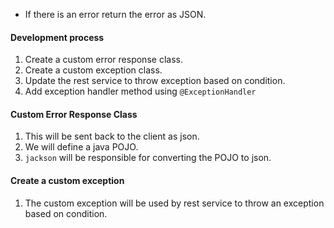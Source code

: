 - If there is an error return the error as JSON.
#### Development process
1.  Create a custom error response class.
2. Create a custom exception class.
3. Update the rest service to throw exception based on condition.
4. Add exception handler method using `@ExceptionHandler`
#### Custom Error Response Class
1. This will be sent back to the client as json.
2. We will define a java POJO.
3. `jackson` will be responsible for converting the POJO to json. 
#### Create a custom exception
1. The custom exception will be used by rest service to throw an exception based on condition.

 